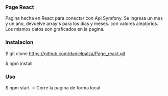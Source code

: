 ### Page React 
Pagina hecha en React para conectar con Api Symfony. 
Se ingresa un mes y un año, devuelve array's para los dias y meses. con valores aleatorios. Los mismos datos son graficados en la pagina. 

### Instalacion

$ git clone https://github.com/danielpalza/Page_react.git

$ npm install

### Uso

$ npm start -> Corre la pagina de forma local


